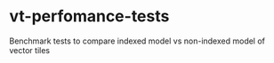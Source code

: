 # vt-perfomance-tests
Benchmark tests to compare indexed model vs non-indexed model of vector tiles

